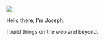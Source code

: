![](https://media.giphy.com/media/hmzZkvOJPLQti/giphy.gif)

Hello there, I'm Joseph.

I build things on the web and beyond.
